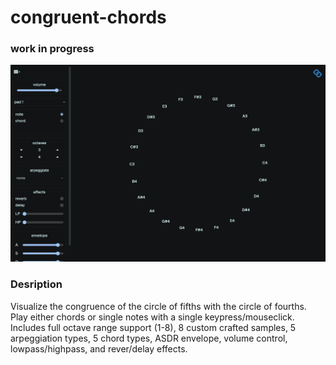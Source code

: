 # congruent-chords

### work in progress

![screen](src/assets/screenshots/wheelv1.png)

### Desription
Visualize the congruence of the circle of fifths with the circle of fourths. Play either chords or single notes with a single keypress/mouseclick. Includes full octave range support (1-8), 8 custom crafted samples, 5 arpeggiation types, 5 chord types, ASDR envelope, volume control, lowpass/highpass, and rever/delay effects.
